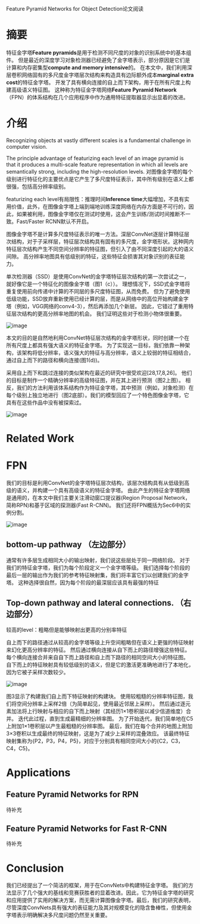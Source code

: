 Feature Pyramid Networks for Object Detection论文阅读

# 摘要

特征金字塔**Feature pyramids**是用于检测不同尺度的对象的识别系统中的基本组件。 但是最近的深度学习对象检测器已经避免了金字塔表示，部分原因是它们是计算和内存密集型**compute and memory intensive**的。 在本文中，我们利用深层卷积网络固有的多尺度金字塔层次结构来构造具有边际额外成本**marginal extra cost**的特征金字塔。 开发了具有横向连接的自上而下架构，用于在所有尺度上构建高级语义特征图。 这种称为特征金字塔网络**Feature Pyramid Network**（FPN）的体系结构在几个应用程序中作为通用特征提取器显示出显着的改进。

# 介绍
Recognizing objects at vastly different scales is a fundamental challenge in computer vision.

The principle advantage of featurizing each level of an image pyramid is that it produces a multi-scale feature representation in which all levels are semantically strong, including the high-resolution levels.
对图像金字塔的每个级别进行特征化的主要优点是它产生了多尺度特征表示，其中所有级别在语义上都很强，包括高分辨率级别。

featurizing each level有局限性：推理时间**Inference time**大幅增加，不具有实用价值，此外，在图像金字塔上端到端地训练深度网络在内存方面是不可行的，因此，如果被利用，图像金字塔仅在测试时使用，这会产生训练/测试时间推断不一致。Fast/Faster RCNN默认不开启。

图像金字塔不是计算多尺度特征表示的唯一方法。深层ConvNet逐层计算特征层次结构，对于子采样层，特征层次结构具有固有的多尺度，金字塔形状。这种网内特征层次结构产生不同空间分辨率的特征图，但引入了由不同深度引起的大的语义间隙。 高分辨率地图具有低级别的特征，这些特征会损害其对象识别的表征能力。

单次检测器（SSD）是使用ConvNet的金字塔特征层次结构的第一次尝试之一，就好像它是一个特征化的图像金字塔（图1（c））。 理想情况下，SSD式金字塔将重复使用前向传递中计算的不同层的多尺度特征图，从而免费。 但为了避免使用低级功能，SSD放弃重新使用已经计算的层，而是从网络中的高位开始构建金字塔（例如，VGG网络的conv4-3），然后再添加几个新层。 因此，它错过了重用特征层次结构的更高分辨率地图的机会。 我们证明这些对于检测小物体很重要。

![image](./企业微信截图_20190608103312.jpg)

本文的目的是自然地利用ConvNet特征层次结构的金字塔形状，同时创建一个在所有尺度上都具有强大语义的特征金字塔。 为了实现这一目标，我们依靠一种架构，该架构将低分辨率，语义强大的特征与高分辨率，语义上较弱的特征相结合，通过自上而下的路径和横向连接(图1(d))。

采用自上而下和跳过连接的类似架构在最近的研究中很受欢迎[28,17,8,26]。 他们的目标是制作一个精确分辨率的高级特征图，并在其上进行预测（图2上图）。 相反，我们的方法利用该体系结构作为特征金字塔，其中预测（例如，对象检测）在每个级别上独立地进行（图2底部）。我们的模型回应了一个特色图像金字塔，它具有在这些作品中没有被探索过。

![image](./top-down.jpg)

# Related Work
# FPN

我们的目标是利用ConvNet的金字塔特征层次结构，该层次结构具有从低级到高级的语义，并构建一个具有高级语义的特征金字塔。 由此产生的特征金字塔网络是通用的，在本文中我们主要关注滑动窗口提议器(Region Proposal Network，简称RPN)和基于区域的探测器(Fast R-CNN)。 我们还将FPN概括为Sec6中的实例分割。

![image](./building-block.jpg)

## bottom-up pathway （左边部分）

通常有许多层生成相同大小的输出映射，我们说这些层处于同一网络阶段。 对于我们的特征金字塔，我们为每个阶段定义一个金字塔等级。 我们选择每个阶段的最后一层的输出作为我们的参考特征映射集，我们将丰富它们以创建我们的金字塔。 这种选择很自然，因为每个阶段的最深层应该具有最强的特征

## Top-down pathway and lateral connections. （右边部分）

较高的level：粗略但是能够映射出更高的分别率特征

自上而下的路径通过从较高的金字塔等级上升空间粗略但在语义上更强的特征映射来幻化更高分辨率的特征。 然后通过横向连接从自下而上的路径增强这些特征。 每个横向连接合并来自自下而上路径和自上而下路径的相同空间大小的特征图。 自下而上的特征映射具有较低级别的语义，但是它的激活更准确地进行了本地化，因为它被子采样次数较少。

![image](./building-block.jpg)

图3显示了构建我们自上而下特征映射的构建块。 使用较粗糙的分辨率特征图，我们将空间分辨率上采样2倍（为简单起见，使用最近邻居上采样）。 然后通过逐元素加法将上行映射与相应的自下而上映射（其经历1×1卷积层以减少信道维度）合并。 迭代此过程，直到生成最精细的分辨率图。 为了开始迭代，我们简单地在C5上附加1×1卷积层以产生最粗糙的分辨率图。 最后，我们在每个合并的地图上附加3×3卷积以生成最终的特征映射，这是为了减少上采样的混叠效应。 该最终特征映射集称为{P2，P3，P4，P5}，对应于分别具有相同空间大小的{C2，C3，C4，C5}。

# Applications

## Feature Pyramid Networks for RPN

待补充

## Feature Pyramid Networks for Fast R-CNN

待补充

# Conclusion

我们已经提出了一个简洁的框架，用于在ConvNets中构建特征金字塔。 我们的方法显示了几个强大的基线和竞赛获胜者的显着改进。因此，它为特征金字塔的研究和应用提供了实用的解决方案，而无需计算图像金字塔。最后，我们的研究表明，尽管深度ConvNets具有强大的表征能力及其对规模变化的隐含鲁棒性，但使用金字塔表示明确解决多尺度问题仍然至关重要。
